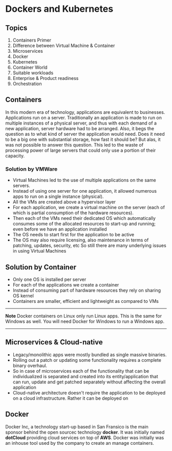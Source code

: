 # Dockers and Kubernetes

## Topics
1. Containers Primer
2. Difference between Virtual Machine & Container
3. Microservices
4. Docker
5. Kubernetes
6. Container World
7. Suitable workloads
8. Enterprise & Product readiness
9. Orchestration

## Containers
In this modern era of technology, applications are equivalent to businesses. Applications run on a server. Traditionally an application is made to run on multiple instances of a physical server, and thus with each demand of a new application, server hardware had to be arranged. Also, it begs the question as to what kind of server the application would need. Does it need to be a big one with substantial storage, how fast it should be? But alas, it was not possible to answer this question. This led to the waste of processing power of large servers that could only use a portion of their capacity.

### Solution by VMWare
* Virtual Machines led to the use of multiple applications on the same servers.
* Instead of using one server for one application, it allowed numerous apps to run on a single instance (physical).
* All the VMs are created above a hypervisor layer
* For each application, we create a virtual machine on the server (each of which is partial consumption of the hardware resources).
* Then each of the VMs need their dedicated OS which automatically consumes some of the allocated resources to start-up and running; even before we have an application installed
* The OS needs to start first for the application to be active
* The OS may also require licensing, also maintenance in terms of patching, updates, security, etc
  So still there are many underlying issues in using Virtual Machines

## Solution by Container
* Only one OS is installed per server
* For each of the applications we create a container
* Instead of consuming part of hardware resources they rely on sharing OS kernel
* Containers are smaller, efficient and lightweight as compared to VMs

____
**Note**
Docker containers on Linux only run Linux apps. This is the same for Windows as well. You will need Docker for Windows to run a Windows app.
____

## Microservices & Cloud-native
* Legacy/monolithic apps were mostly bundled as single massive binaries.
* Rolling out a patch or updating some functionality requires a complete binary overhaul.
* So in case of microservices each of the functionality that can be individualized is separated and created into its entity/application that can run, update and get patched separately without affecting the overall application
* Cloud-native architecture doesn't require the application to be deployed on a cloud infrastructure. Rather it can be deployed on


## Docker
Docker Inc, a technology start-up based in San Fransico is the main sponsor behind the open sourcec technology **docker**. It was initially named **dotCloud** providing cloud services  on top of **AWS**. Docker was initially was an inhouse tool used by the company to create an manage containers.